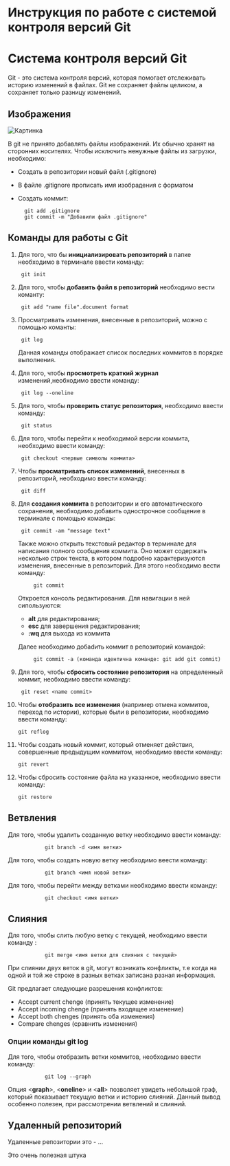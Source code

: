 # Инструкция по работе с системой контроля версий Git #


# Система контроля версий Git #
Git - это система контроля версий, которая помогает отслеживать историю изменений в файлах.
Git не сохраняет файлы целиком, а сохраняет только разницу изменений.

## Изображения

![Картинка](Cat.jpg)


В git не принято добавлять файлы изображений. Их обычно хранят на сторонних носителях.
Чтобы исключить ненужные файлы из загрузки, необходимо:
* Создать в репозитории новый файл (.gitignore)
* В файле .gitignore прописать имя изобрадения с форматом
* Создать коммит: 

        git add .gitignore
        git commit -m "Добавили файл .gitignore"





## Команды для работы с Git ##

1. Для того, что бы **инициализировать репозиторий** в папке необходимо в терминале ввести команду:

        git init

2. Для того, чтобы **добавить файл в репозиторий** необходимо вести команту:

        git add "name file".document format

3. Просматривать изменения, внесенные в репозиторий, можно с помощью команты:

        git log
    Данная команды отображает список последних коммитов в порядке выполнения.

4. Для того, чтобы **просмотреть краткий журнал** изменений,необходимо ввести команду:

        git log --oneline

5. Для того, чтобы **проверить статус репозитория**, необходимо ввести команду:

        git status

6. Для того, чтобы перейти к необходимой версии коммита, необходимо ввести команду:

        git checkout <первые символы коммита>

7. Чтобы **просматривать список изменений**, внесенных в репозиторий, необходимо ввести команду:

        git diff

8. Для **создания коммита** в репозитории и его автоматического сохранения, необходимо добавить однострочное сообщение в терминале с помощью команды:

        git commit -am "message text"
    
    Также можно открыть текстовый редактор в терминале для написания полного сообщения коммита. Оно может содержать несколько строк текста, в котором подробно характеризуются изменения, внесенные в репозиторий. Для этого необходимо вести команду:

            git commit
    
    Откроется консоль редактирования. Для навигации в ней сипользуются:
    * **alt**  для редактирования;
    * **esc**  для завершения редактирования;
    * **:wq**  для выхода из коммита

    Далее необходимо добаdить коммит в репозиторий командой:

            git commit -a (команда идентична команде: git add git commit)

9. Для того, чтобы **сбросить состояние репозитория** на определенный коммит, необходимо ввести команду:

        git reset <name commit>

10. Чтобы **отобразить все изменения** (например отмена коммитов, переход по истории), которые были в репозитории, необходимо ввести команду:

        git reflog

11. Чтобы создать новый коммит, который отменяет действия, совершенные предыдущим коммитом, необходимо ввести команду:

        git revert

12. Чтобы сбросить состояние файла на указанное, необходимо ввести команду:

        git restore

## Ветвления

Для того, чтобы удалить созданную ветку необходимо ввести команду:

                git branch -d <имя ветки>


Для того, чтобы создать новую ветку необходимо веести команду:

                git branch <имя новой ветки>


Для того, чтобы перейти между ветками необходимо ввести команду:

                git checkout <имя ветки>

## Слияния

Для того, чтобы слить любую ветку с текущей, необходимо ввести команду :

                git merge <имя ветки для слияния с текущей>


При слиянии двух веток в git, могут возникать конфликты, т.е когда на одной и той же строке в разных ветках записана разная информация.

 Git предлагает следующие разрешения конфликтов:

 * Accept current chenge (принять текущее изменение)
 * Accept incoming chenge (принять входящее изменение)
 * Accept both chenges (принять оба изменения)
 * Compare chenges (сравнить изменения)

### Опции команды git log

 Для того, чтобы отобразить ветки коммитов, необходимо ввести команду: 

                git log --graph

Опция \<**graph**>, \<**oneline**> и \<**all**> позволяет увидеть небольшой граф, который показывает текущую ветки и историю слияний. Данный вывод особенно полезен, при рассмотрении ветвлений и слияний.

## Удаленный репозиторий

Удаленные репозитории это - ...

Это очень полезная штука






    



